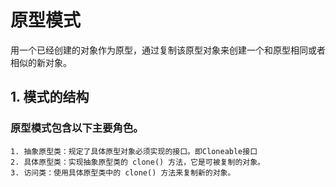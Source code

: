 # 原型模式
用一个已经创建的对象作为原型，通过复制该原型对象来创建一个和原型相同或者相似的新对象。

## 1. 模式的结构
### 原型模式包含以下主要角色。
```text
1. 抽象原型类：规定了具体原型对象必须实现的接口。即Cloneable接口
2. 具体原型类：实现抽象原型类的 clone() 方法，它是可被复制的对象。
3. 访问类：使用具体原型类中的 clone() 方法来复制新的对象。
```
